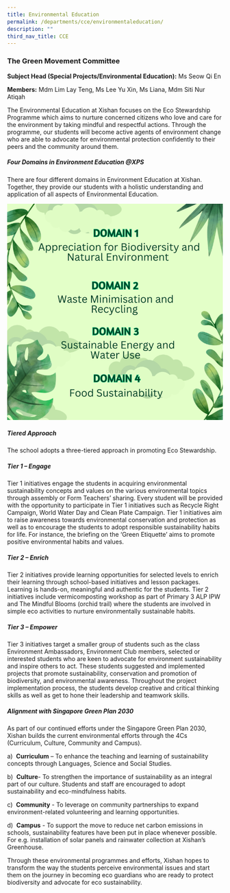 ```yaml
---
title: Environmental Education
permalink: /departments/cce/environmentaleducation/
description: ""
third_nav_title: CCE
---
```

### The Green Movement Committee

**Subject Head (Special Projects/Environmental Education):** Ms Seow Qi En

**Members:** Mdm Lim Lay Teng, Ms Lee Yu Xin, Ms Liana, Mdm Siti Nur Atiqah

The Environmental Education at Xishan focuses on the Eco Stewardship Programme which aims to nurture concerned citizens who love and care for the environment by taking mindful and respectful actions. Through the programme, our students will become active agents of environment change who are able to advocate for environmental protection confidently to their peers and the community around them.
  
##### Four Domains in Environment Education @XPS
       
There are four different domains in Environment Education at Xishan. Together, they provide our students with a holistic understanding and application of all aspects of Environmental Education.

![](/images/environmentdepart1.png)
         
##### Tiered Approach

The school adopts a three-tiered approach in promoting Eco Stewardship.

##### Tier 1 – Engage
  
Tier 1 initiatives engage the students in acquiring environmental sustainability concepts and values on the various environmental topics through assembly or Form Teachers’ sharing. Every student will be provided with the opportunity to participate in Tier 1 initiatives such as Recycle Right Campaign, World Water Day and Clean Plate Campaign. Tier 1 initiatives aim to raise awareness towards environmental conservation and protection as well as to encourage the students to adopt responsible sustainability habits for life. For instance, the briefing on the ‘Green Etiquette’ aims to promote positive environmental habits and values.


    
##### Tier 2 – Enrich

Tier 2 initiatives provide learning opportunities for selected levels to enrich their learning through school-based initiatives and lesson packages. Learning is hands-on, meaningful and authentic for the students. Tier 2 initiatives include vermicomposting workshop as part of Primary 3 ALP IPW and The Mindful Blooms (orchid trail) where the students are involved in simple eco activities to nurture environmentally sustainable habits.

##### Tier 3 – Empower

Tier 3 initiatives target a smaller group of students such as the class Environment Ambassadors, Environment Club members, selected or interested students who are keen to advocate for environment sustainability and inspire others to act. These students suggested and implemented projects that promote sustainability, conservation and promotion of biodiversity, and environmental awareness. Throughout the project implementation process, the students develop creative and critical thinking skills as well as get to hone their leadership and teamwork skills.

##### Alignment with Singapore Green Plan 2030

As part of our continued efforts under the Singapore Green Plan 2030, Xishan builds the current environmental efforts through the 4Cs (Curriculum, Culture, Community and Campus).

a)  **Curriculum** – To enhance the teaching and learning of sustainability concepts through Languages, Science and Social Studies.

b)  **Culture**- To strengthen the importance of sustainability as an integral part of our culture. Students and staff are encouraged to adopt sustainability and eco-mindfulness habits.

c)  **Community** - To leverage on community partnerships to expand environment-related volunteering and learning opportunities.

d)  **Campus** - To support the move to reduce net carbon emissions in schools, sustainability features have been put in place whenever possible. For e.g. installation of solar panels and rainwater collection at Xishan’s Greenhouse.

Through these environmental programmes and efforts, Xishan hopes to transform the way the students perceive environmental issues and start them on the journey in becoming eco guardians who are ready to protect biodiversity and advocate for eco sustainability.